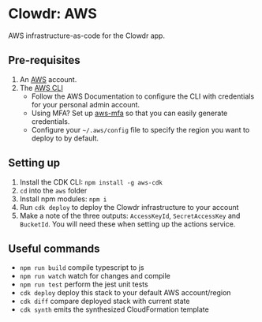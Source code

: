 # Clowdr: AWS

AWS infrastructure-as-code for the Clowdr app.

## Pre-requisites

1. An [AWS](https://aws.amazon.com/) account.
1. The [AWS CLI](https://aws.amazon.com/cli/)
   - Follow the AWS Documentation to configure the CLI with credentials for your personal admin account.
   - Using MFA? Set up [aws-mfa](https://github.com/broamski/aws-mfa) so that you can easily generate credentials.
   - Configure your `~/.aws/config` file to specify the region you want to deploy to by default.

## Setting up

1. Install the CDK CLI: `npm install -g aws-cdk`
1. `cd` into the `aws` folder
1. Install npm modules: `npm i`
1. Run `cdk deploy` to deploy the Clowdr infrastructure to your account
1. Make a note of the three outputs: `AccessKeyId`, `SecretAccessKey` and `BucketId`. You will need these when setting up the actions service.

## Useful commands

- `npm run build` compile typescript to js
- `npm run watch` watch for changes and compile
- `npm run test` perform the jest unit tests
- `cdk deploy` deploy this stack to your default AWS account/region
- `cdk diff` compare deployed stack with current state
- `cdk synth` emits the synthesized CloudFormation template
